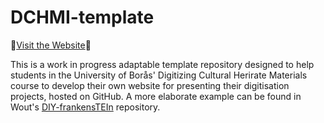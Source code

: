 # DCHMI-template

🚀[Visit the Website](https://sajno.github.io/exerciseBoras/)🚀

This is a work in progress adaptable template repository designed to help students in the University of Borås' Digitizing Cultural Herirate Materials course to develop their own website for presenting their digitisation projects, hosted on GitHub. A more elaborate example can be found in Wout's [DIY-frankensTEIn](https://sajno.github.io/exerciseBoras/diplomatic.html) repository.
